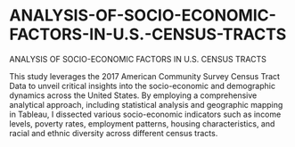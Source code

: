 # ANALYSIS-OF-SOCIO-ECONOMIC-FACTORS-IN-U.S.-CENSUS-TRACTS
ANALYSIS OF SOCIO-ECONOMIC FACTORS IN U.S. CENSUS TRACTS

This study leverages the 2017 American Community Survey Census Tract Data to unveil critical insights into the socio-economic and demographic dynamics across the United States. By employing a comprehensive analytical approach, including statistical analysis and geographic mapping in Tableau, I dissected various socio-economic indicators such as income levels, poverty rates, employment patterns, housing characteristics, and racial and ethnic diversity across different census tracts. 
